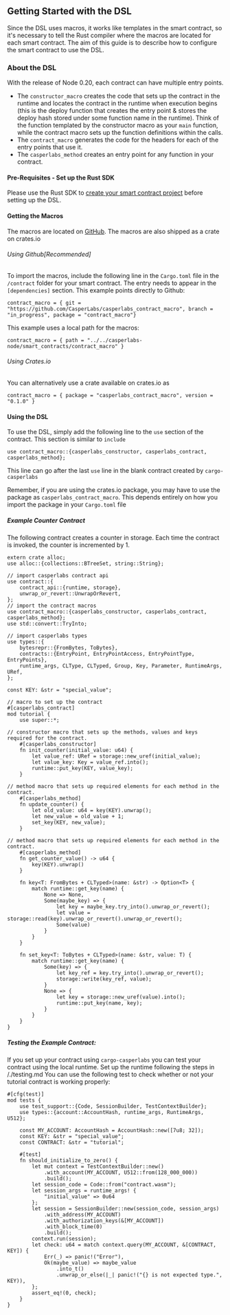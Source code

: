 ## Getting Started with the DSL

Since the DSL uses macros, it works like templates in the smart contract, so it's necessary to tell the Rust compiler where the macros are located for each smart contract.
The aim of this guide is to describe how to configure the smart contract to use the DSL.

### About the DSL


With the release of Node 0.20, each contract can have multiple entry points. 

* The `constructor_macro` creates the code that sets up the contract in the runtime and locates the contract in the runtime when execution begins (this is the deploy function that creates the entry point & stores the deploy hash stored under some function name in the runtime).  Think of the function templated by the constructor macro as your ```main``` function, while the contract macro sets up the function definitions within the calls.
* The `contract_macro` generates the code for the headers for each of the entry points that use it.
* The `casperlabs_method` creates an entry point for any function in your contract. 




#### Pre-Requisites - Set up the Rust SDK
Please use the Rust SDK to [create your smart contract project](/dapp-dev-guide/setup-of-rust-contract-sdk.md#setting-up-the-rust-contract-sdk) before setting up the DSL.


#### Getting the Macros

The macros are located on [GitHub](https://github.com/CasperLabs/casperlabs_contract_macro).
The macros are also shipped as a crate on crates.io

###### Using Github[Recommended]
To import the macros, include the following line in the `Cargo.toml` file in the `/contract` folder for your smart contract.  The entry needs to appear in the
`[dependencies]` section.  This example points directly to Github:

```
contract_macro = { git = "https://github.com/CasperLabs/casperlabs_contract_macro", branch = "in_progress", package = "contract_macro"}

```

This example uses a local path for the macros:
```
contract_macro = { path = "../../casperlabs-node/smart_contracts/contract_macro" }
```
###### Using Crates.io
You can alternatively use a crate available on crates.io as 
```
contract_macro = { package = "casperlabs_contract_macro", version = "0.1.0" }

```

#### Using the DSL
To use the DSL, simply add the following line to the `use` section of the contract.  This section is similar to `include` 

```
use contract_macro::{casperlabs_constructor, casperlabs_contract, casperlabs_method};
```
This line can go after the last `use` line in the blank contract created by `cargo-casperlabs`

Remember, if you are using the crates.io package, you may have to use the package as `casperlabs_contract_macro`. This depends entirely on how you import the package in your `Cargo.toml` file

##### Example Counter Contract

The following contract creates a counter in storage. Each time the contract is invoked, the counter is incremented by 1.

```
extern crate alloc;
use alloc::{collections::BTreeSet, string::String};

// import casperlabs contract api
use contract::{
	contract_api::{runtime, storage},
	unwrap_or_revert::UnwrapOrRevert,
};
// import the contract macros
use contract_macro::{casperlabs_constructor, casperlabs_contract, casperlabs_method};
use std::convert::TryInto;

// import casperlabs types
use types::{
	bytesrepr::{FromBytes, ToBytes},
	contracts::{EntryPoint, EntryPointAccess, EntryPointType, EntryPoints},
	runtime_args, CLType, CLTyped, Group, Key, Parameter, RuntimeArgs, URef,
};

const KEY: &str = "special_value";

// macro to set up the contract
#[casperlabs_contract]
mod tutorial {
	use super::*;

// constructor macro that sets up the methods, values and keys required for the contract.
	#[casperlabs_constructor]
	fn init_counter(initial_value: u64) {
    	let value_ref: URef = storage::new_uref(initial_value);
    	let value_key: Key = value_ref.into();
    	runtime::put_key(KEY, value_key);
	}

// method macro that sets up required elements for each method in the contract.  
	#[casperlabs_method]
	fn update_counter() {
    	let old_value: u64 = key(KEY).unwrap();
    	let new_value = old_value + 1;
    	set_key(KEY, new_value);
	}

// method macro that sets up required elements for each method in the contract.  
	#[casperlabs_method]
	fn get_counter_value() -> u64 {
    	key(KEY).unwrap()
	}

	fn key<T: FromBytes + CLTyped>(name: &str) -> Option<T> {
    	match runtime::get_key(name) {
        	None => None,
        	Some(maybe_key) => {
            	let key = maybe_key.try_into().unwrap_or_revert();
            	let value = storage::read(key).unwrap_or_revert().unwrap_or_revert();
            	Some(value)
        	}
    	}
	}

	fn set_key<T: ToBytes + CLTyped>(name: &str, value: T) {
    	match runtime::get_key(name) {
        	Some(key) => {
            	let key_ref = key.try_into().unwrap_or_revert();
            	storage::write(key_ref, value);
        	}
        	None => {
            	let key = storage::new_uref(value).into();
            	runtime::put_key(name, key);
        	}
    	}
	}
}
```


##### Testing the Example Contract:

If you set up your contract using `cargo-casperlabs` you can test your contract using the local runtime.  Set up the runtime following the steps in /./testing.md
You can use the following test to check whether or not your tutorial contract is working properly:
```
#[cfg(test)]
mod tests {
    use test_support::{Code, SessionBuilder, TestContextBuilder};
    use types::{account::AccountHash, runtime_args, RuntimeArgs, U512};

    const MY_ACCOUNT: AccountHash = AccountHash::new([7u8; 32]);
    const KEY: &str = "special_value";
    const CONTRACT: &str = "tutorial";

    #[test]
    fn should_initialize_to_zero() {
        let mut context = TestContextBuilder::new()
            .with_account(MY_ACCOUNT, U512::from(128_000_000))
            .build();
        let session_code = Code::from("contract.wasm");
        let session_args = runtime_args! {
            "initial_value" => 0u64
        };
        let session = SessionBuilder::new(session_code, session_args)
            .with_address(MY_ACCOUNT)
            .with_authorization_keys(&[MY_ACCOUNT])
            .with_block_time(0)
            .build();
        context.run(session);
        let check: u64 = match context.query(MY_ACCOUNT, &[CONTRACT, KEY]) {
            Err(_) => panic!("Error"),
            Ok(maybe_value) => maybe_value
                .into_t()
                .unwrap_or_else(|_| panic!("{} is not expected type.", KEY)),
        };
        assert_eq!(0, check);
    }
}
```


